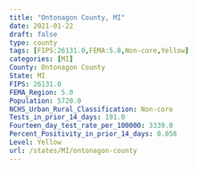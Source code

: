 ```yaml
---
title: "Ontonagon County, MI"
date: 2021-01-22
draft: false
type: county
tags: [FIPS:26131.0,FEMA:5.0,Non-core,Yellow]
categories: [MI]
County: Ontonagon County
State: MI
FIPS: 26131.0
FEMA_Region: 5.0
Population: 5720.0
NCHS_Urban_Rural_Classification: Non-core
Tests_in_prior_14_days: 191.0
Fourteen_day_test_rate_per_100000: 3339.0
Percent_Positivity_in_prior_14_days: 0.058
Level: Yellow
url: /states/MI/ontonagon-county
---
```



